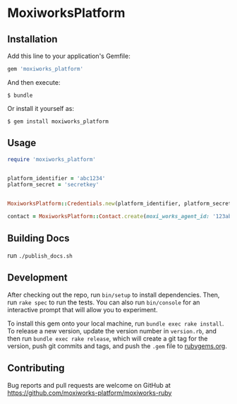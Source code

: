 # MoxiworksPlatform

## Installation

Add this line to your application's Gemfile:

```ruby
gem 'moxiworks_platform'
```

And then execute:

    $ bundle

Or install it yourself as:

    $ gem install moxiworks_platform

## Usage

```ruby
require 'moxiworks_platform'


platform_identifier = 'abc1234'
platform_secret = 'secretkey'


MoxiworksPlatform::Credentials.new(platform_identifier, platform_secret)

contact = MoxiworksPlatform::Contact.create(moxi_works_agent_id: '123abcd', partner_contact_id: 'my_unique_id')
```

## Building Docs
run `./publish_docs.sh`

## Development

After checking out the repo, run `bin/setup` to install dependencies. Then, run `rake spec` to run the tests. You can also run `bin/console` for an interactive prompt that will allow you to experiment.

To install this gem onto your local machine, run `bundle exec rake install`. To release a new version, update the version number in `version.rb`, and then run `bundle exec rake release`, which will create a git tag for the version, push git commits and tags, and push the `.gem` file to [rubygems.org](https://rubygems.org).

## Contributing

Bug reports and pull requests are welcome on GitHub at https://github.com/moxiworks-platform/moxiworks-ruby

